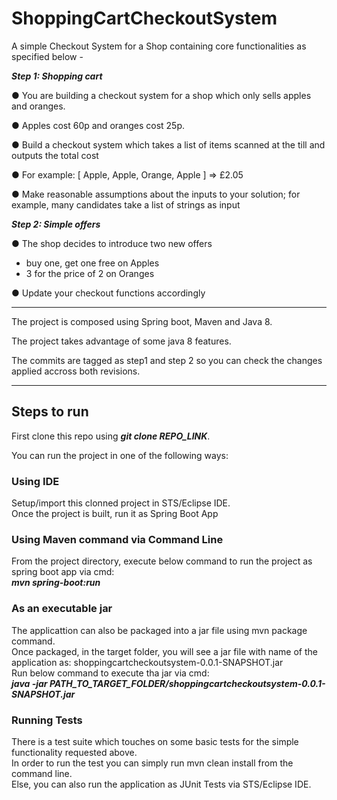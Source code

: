 # ShoppingCartCheckoutSystem

A simple Checkout System for a Shop containing core functionalities as specified below - 

***Step 1: Shopping cart***

● You are building a checkout system for a shop which only sells apples and oranges.   

● Apples cost 60p and oranges cost 25p. 

● Build a checkout system which takes a list of items scanned at the till and outputs the total cost 

● For example: [ Apple, Apple, Orange, Apple ] => £2.05 

● Make reasonable assumptions about the inputs to your solution; for example, many candidates take a list of strings as input 

***Step 2: Simple offers***

● The shop decides to introduce two new offers 
  - buy one, get one free on Apples 
  - 3 for the price of 2 on Oranges 

● Update your checkout functions accordingly  
<hr>
The project is composed using Spring boot, Maven and Java 8.

The project takes advantage of some java 8 features.

The commits are tagged as step1 and step 2 so you can check the changes applied accross both revisions.
<hr>

## Steps to run
First clone this repo using ***git clone REPO_LINK***.

You can run the project in one of the following ways:
### Using IDE
Setup/import this clonned project in STS/Eclipse IDE.<br>
Once the project is built, run it as Spring Boot App

### Using Maven command via Command Line
From the project directory, execute below command to run the project as spring boot app via cmd:<br>
***mvn spring-boot:run***

### As an executable jar
The applicattion can also be packaged into a jar file using mvn package command.<br>
Once packaged, in the target folder, you will see a jar file with name of the application as: shoppingcartcheckoutsystem-0.0.1-SNAPSHOT.jar<br>
Run below command to execute tha jar via cmd: <br>
***java -jar PATH_TO_TARGET_FOLDER/shoppingcartcheckoutsystem-0.0.1-SNAPSHOT.jar***
  
### Running Tests
There is a test suite which touches on some basic tests for the simple functionality requested above.<br>
In order to run the test you can simply run mvn clean install from the command line.<br>
Else, you can also run the application as JUnit Tests via STS/Eclipse IDE.

